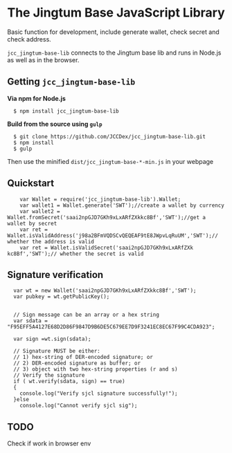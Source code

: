 # The Jingtum Base JavaScript Library

Basic function for development, include generate wallet, check secret and check address.

`jcc_jingtum-base-lib` connects to the Jingtum base lib and runs in Node.js as well as in the browser.

## Getting `jcc_jingtum-base-lib`

**Via npm for Node.js**

```
  $ npm install jcc_jingtum-base-lib
```

**Build from the source using `gulp`**

```
  $ git clone https://github.com/JCCDex/jcc_jingtum-base-lib.git
  $ npm install
  $ gulp
```

Then use the minified `dist/jcc_jingtum-base-*-min.js` in your webpage

## Quickstart
```
    var Wallet = require('jcc_jingtum-base-lib').Wallet;
    var wallet1 = Wallet.generate('SWT');//create a wallet by currency
    var wallet2 = Wallet.fromSecret('saai2npGJD7GKh9xLxARfZXkkc8Bf','SWT');//get a wallet by secret
    var ret = Wallet.isValidAddress('j98a2BFmVQDSCvQEQEAF9tE8JWpvLqRuUM','SWT');// whether the address is valid
    var ret = Wallet.isValidSecret('saai2npGJD7GKh9xLxARfZXk kc8Bf','SWT');// whether the secret is valid
```
## Signature verification
```
  var wt = new Wallet('saai2npGJD7GKh9xLxARfZXkkc8Bf','SWT');
  var pubkey = wt.getPublicKey();


  // Sign message can be an array or a hex string
  var sdata = "F95EFF5A4127E68D2D86F9847D9B6DE5C679EE7D9F3241EC8EC67F99C4CDA923";

  var sign =wt.sign(sdata);

  // Signature MUST be either:
  // 1) hex-string of DER-encoded signature; or
  // 2) DER-encoded signature as buffer; or
  // 3) object with two hex-string properties (r and s)
  // Verify the signature 
  if ( wt.verify(sdata, sign) == true)
  {
    console.log("Verify sjcl signature successfully!");
  }else
    console.log("Cannot verify sjcl sig");

```
## TODO
   Check if work in browser env

